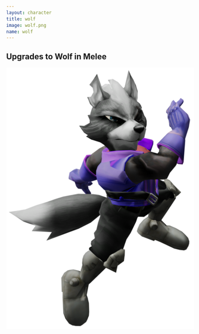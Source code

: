 ```yaml
---
layout: character
title: wolf
image: wolf.png
name: wolf
---
```


## Upgrades to Wolf in Melee
![wolf](/images/content/css/wolf.png)
